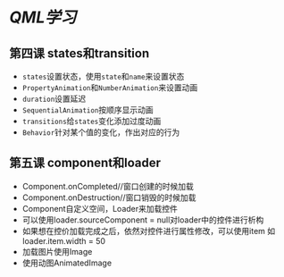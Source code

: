 # _QML学习_

## 第四课 states和transition

- `states`设置状态，使用`state`和`name`来设置状态
- `PropertyAnimation`和`NumberAnimation`来设置动画
- `duration`设置延迟
- `SequentialAnimation`按顺序显示动画
- `transitions`给`states`变化添加过度动画
- `Behavior`针对某个值的变化，作出对应的行为

## 第五课 component和loader

- Component.onCompleted//窗口创建的时候加载
- Component.onDestruction//窗口销毁的时候加载
- Component自定义空间，Loader来加载控件
- 可以使用loader.sourceComponent = null对loader中的控件进行析构
- 如果想在控价加载完成之后，依然对控件进行属性修改，可以使用item
  如loader.item.width = 50
- 加载图片使用Image
- 使用动图AnimatedImage
